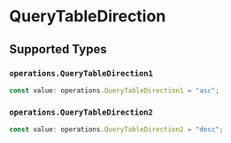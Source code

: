 # QueryTableDirection


## Supported Types

### `operations.QueryTableDirection1`

```typescript
const value: operations.QueryTableDirection1 = "asc";
```

### `operations.QueryTableDirection2`

```typescript
const value: operations.QueryTableDirection2 = "desc";
```

